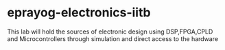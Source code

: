 eprayog-electronics-iitb
========================

This lab will hold the sources of electronic design using DSP,FPGA,CPLD and Microcontrollers through simulation and direct access to the hardware
